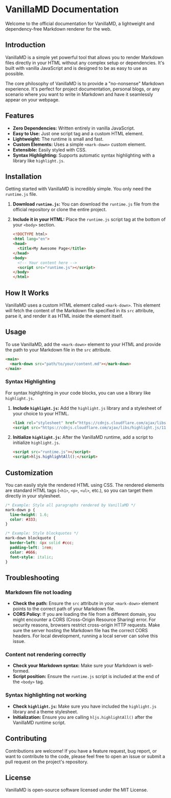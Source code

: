 
# VanillaMD Documentation

Welcome to the official documentation for VanillaMD, a lightweight and dependency-free Markdown renderer for the web.

## <a name="introduction"></a>Introduction

VanillaMD is a simple yet powerful tool that allows you to render Markdown files directly in your HTML without any complex setup or dependencies. It's built with vanilla JavaScript and is designed to be as easy to use as possible.

The core philosophy of VanillaMD is to provide a "no-nonsense" Markdown experience. It's perfect for project documentation, personal blogs, or any scenario where you want to write in Markdown and have it seamlessly appear on your webpage.

## <a name="features"></a>Features

*   **Zero Dependencies:** Written entirely in vanilla JavaScript.
*   **Easy to Use:** Just one script tag and a custom HTML element.
*   **Lightweight:** The runtime is small and fast.
*   **Custom Elements:** Uses a simple `<mark-down>` custom element.
*   **Extensible:** Easily styled with CSS.
*   **Syntax Highlighting:** Supports automatic syntax highlighting with a library like `highlight.js`.

## <a name="installation"></a>Installation

Getting started with VanillaMD is incredibly simple. You only need the `runtime.js` file.

1.  **Download `runtime.js`:**
    You can download the `runtime.js` file from the official repository or clone the entire project.

2.  **Include it in your HTML:**
    Place the `runtime.js` script tag at the bottom of your `<body>` section.

    ```html
    <!DOCTYPE html>
    <html lang="en">
    <head>
      <title>My Awesome Page</title>
    </head>
    <body>
      <!-- Your content here -->
      <script src="runtime.js"></script>
    </body>
    </html>
    ```

## <a name="how-it-works"></a>How It Works

VanillaMD uses a custom HTML element called `<mark-down>`. This element will fetch the content of the Markdown file specified in its `src` attribute, parse it, and render it as HTML inside the element itself.

## <a name="usage"></a>Usage

To use VanillaMD, add the `<mark-down>` element to your HTML and provide the path to your Markdown file in the `src` attribute.

```html
<main>
  <mark-down src="path/to/your/content.md"></mark-down>
</main>
```

### Syntax Highlighting

For syntax highlighting in your code blocks, you can use a library like `highlight.js`.

1.  **Include `highlight.js`:**
    Add the `highlight.js` library and a stylesheet of your choice to your HTML.

    ```html
    <link rel="stylesheet" href="https://cdnjs.cloudflare.com/ajax/libs/highlight.js/11.9.0/styles/default.min.css">
    <script src="https://cdnjs.cloudflare.com/ajax/libs/highlight.js/11.9.0/highlight.min.js"></script>
    ```

2.  **Initialize `highlight.js`:**
    After the VanillaMD runtime, add a script to initialize `highlight.js`.

    ```html
    <script src="runtime.js"></script>
    <script>hljs.highlightAll();</script>
    ```

## <a name="customization"></a>Customization

You can easily style the rendered HTML using CSS. The rendered elements are standard HTML tags (`<h1>`, `<p>`, `<ul>`, etc.), so you can target them directly in your stylesheet.

```css
/* Example: Style all paragraphs rendered by VanillaMD */
mark-down p {
  line-height: 1.6;
  color: #333;
}

/* Example: Style blockquotes */
mark-down blockquote {
  border-left: 4px solid #ccc;
  padding-left: 1rem;
  color: #666;
  font-style: italic;
}
```

## <a name="troubleshooting"></a>Troubleshooting

### Markdown file not loading

*   **Check the path:** Ensure the `src` attribute in your `<mark-down>` element points to the correct path of your Markdown file.
*   **CORS Policy:** If you are loading the file from a different domain, you might encounter a CORS (Cross-Origin Resource Sharing) error. For security reasons, browsers restrict cross-origin HTTP requests. Make sure the server hosting the Markdown file has the correct CORS headers. For local development, running a local server can solve this issue.

### Content not rendering correctly

*   **Check your Markdown syntax:** Make sure your Markdown is well-formed.
*   **Script position:** Ensure the `runtime.js` script is included at the end of the `<body>` tag.

### Syntax highlighting not working

*   **Check `highlight.js`:** Make sure you have included the `highlight.js` library and a theme stylesheet.
*   **Initialization:** Ensure you are calling `hljs.highlightAll()` after the VanillaMD runtime script.

## <a name="contributing"></a>Contributing

Contributions are welcome! If you have a feature request, bug report, or want to contribute to the code, please feel free to open an issue or submit a pull request on the project's repository.

## <a name="license"></a>License

VanillaMD is open-source software licensed under the MIT License.
